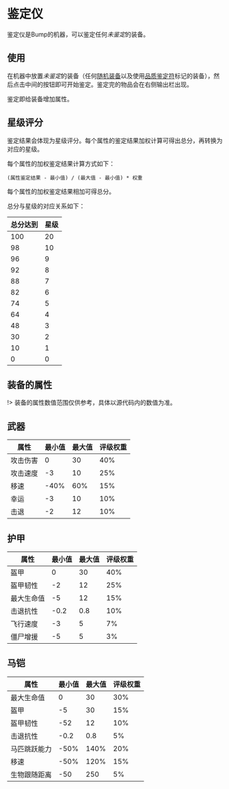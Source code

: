 # 鉴定仪

鉴定仪是Bump的机器，可以鉴定任何*未鉴定*的装备。

## 使用

在机器中放置*未鉴定*的装备（任何[随机装备](./Random-Equipment)以及使用[品质鉴定符](./Quality-Identifiers)标记的装备），然后点击中间的按钮即可开始鉴定。鉴定完的物品会在右侧输出栏出现。

鉴定即给装备增加属性。

## 星级评分

鉴定结果会体现为星级评分。每个属性的鉴定结果加权计算可得出总分，再转换为对应的星级。

每个属性的加权鉴定结果计算方式如下：

`(属性鉴定结果 - 最小值) / (最大值 - 最小值) * 权重`

每个属性的加权鉴定结果相加可得总分。

总分与星级的对应关系如下：

| 总分达到 | 星级 |
| --- | ----- |
| 100 | 20 |
| 98 | 10 |
| 96 | 9 |
| 92 | 8 |
| 88 | 7 |
| 82 | 6 |
| 74 | 5 |
| 64 | 4 |
| 48 | 3 |
| 30 | 2 |
| 10 | 1 |
| 0 | 0 |

## 装备的属性

!> 装备的属性数值范围仅供参考，具体以源代码内的数值为准。

## 武器

| 属性 | 最小值 | 最大值 | 评级权重 |
| --- | ----- | ----- | ------ |
| 攻击伤害 | 0 | 30 | 40% |
| 攻击速度 | -3 | 10 | 25% |
| 移速 | -40% | 60% | 15% |
| 幸运 | -3 | 10 | 10% |
| 击退 | -2 | 12 | 10% |

## 护甲

| 属性 | 最小值 | 最大值 | 评级权重 |
| --- | ----- | ----- | ------ |
| 盔甲 | 0 | 30 | 40% |
| 盔甲韧性 | -2 | 12 | 25% |
| 最大生命值 | -5 | 12 | 15% |
| 击退抗性 | -0.2 | 0.8 | 10% |
| 飞行速度 | -3 | 5 | 7% |
| 僵尸增援 | -5 | 5 | 3% |

## 马铠

| 属性 | 最小值 | 最大值 | 评级权重 |
| --- | ----- | ----- | ------ |
| 最大生命值 | 0 | 30 | 30% |
| 盔甲 | -5 | 30 | 15% |
| 盔甲韧性 | -52| 12 | 10% |
| 击退抗性 | -0.2 | 0.8 | 5% |
| 马匹跳跃能力 | -50% | 140% | 20% |
| 移速 | -50% | 120% | 15% |
| 生物跟随距离 | -50 | 250 | 5% |
